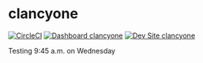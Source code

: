# clancyone

[![CircleCI](https://circleci.com/gh/timothyclancysf/clancyone.svg?style=shield)](https://circleci.com/gh/timothyclancysf/clancyone)
[![Dashboard clancyone](https://img.shields.io/badge/dashboard-clancyone-yellow.svg)](https://dashboard.pantheon.io/sites/a3d95bf7-f936-4314-817b-efb7410ee8d5#dev/code)
[![Dev Site clancyone](https://img.shields.io/badge/site-clancyone-blue.svg)](http://dev-clancyone.pantheonsite.io/)

Testing 9:45 a.m. on Wednesday
